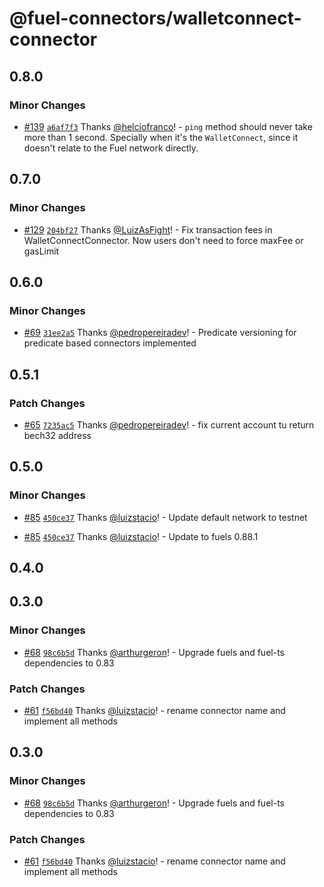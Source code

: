 # @fuel-connectors/walletconnect-connector

## 0.8.0

### Minor Changes

- [#139](https://github.com/FuelLabs/fuel-connectors/pull/139) [`a6af7f3`](https://github.com/FuelLabs/fuel-connectors/commit/a6af7f3417dddb571f54d80feb231e4ee088d3ec) Thanks [@helciofranco](https://github.com/helciofranco)! - `ping` method should never take more than 1 second.
  Specially when it's the `WalletConnect`, since it doesn't relate to the Fuel network directly.

## 0.7.0

### Minor Changes

- [#129](https://github.com/FuelLabs/fuel-connectors/pull/129) [`204bf27`](https://github.com/FuelLabs/fuel-connectors/commit/204bf2707d78c65f8e4ad0ecafa0a6d01b80a94c) Thanks [@LuizAsFight](https://github.com/LuizAsFight)! - Fix transaction fees in WalletConnectConnector. Now users don't need to force maxFee or gasLimit

## 0.6.0

### Minor Changes

- [#69](https://github.com/FuelLabs/fuel-connectors/pull/69) [`31ee2a5`](https://github.com/FuelLabs/fuel-connectors/commit/31ee2a551100bf9c3113d6397d95ac1b5646f4b3) Thanks [@pedropereiradev](https://github.com/pedropereiradev)! - Predicate versioning for predicate based connectors implemented

## 0.5.1

### Patch Changes

- [#65](https://github.com/FuelLabs/fuel-connectors/pull/65) [`7235ac5`](https://github.com/FuelLabs/fuel-connectors/commit/7235ac59077492f9fd3c34a91c52ae7b42ac6ad9) Thanks [@pedropereiradev](https://github.com/pedropereiradev)! - fix current account tu return bech32 address

## 0.5.0

### Minor Changes

- [#85](https://github.com/FuelLabs/fuel-connectors/pull/85) [`450ce37`](https://github.com/FuelLabs/fuel-connectors/commit/450ce37769592e611eaddd6af38b0030dc57cdb3) Thanks [@luizstacio](https://github.com/luizstacio)! - Update default network to testnet

- [#85](https://github.com/FuelLabs/fuel-connectors/pull/85) [`450ce37`](https://github.com/FuelLabs/fuel-connectors/commit/450ce37769592e611eaddd6af38b0030dc57cdb3) Thanks [@luizstacio](https://github.com/luizstacio)! - Update to fuels 0.88.1

## 0.4.0

## 0.3.0

### Minor Changes

- [#68](https://github.com/FuelLabs/fuel-connectors/pull/68) [`98c6b5d`](https://github.com/FuelLabs/fuel-connectors/commit/98c6b5d366128d763d601896a7b3b7d594ea6886) Thanks [@arthurgeron](https://github.com/arthurgeron)! - Upgrade fuels and fuel-ts dependencies to 0.83

### Patch Changes

- [#61](https://github.com/FuelLabs/fuel-connectors/pull/61) [`f56bd40`](https://github.com/FuelLabs/fuel-connectors/commit/f56bd40203d8ed3eac70086b773260cd2adc1bdb) Thanks [@luizstacio](https://github.com/luizstacio)! - rename connector name and implement all methods

## 0.3.0

### Minor Changes

- [#68](https://github.com/FuelLabs/fuel-connectors/pull/68) [`98c6b5d`](https://github.com/FuelLabs/fuel-connectors/commit/98c6b5d366128d763d601896a7b3b7d594ea6886) Thanks [@arthurgeron](https://github.com/arthurgeron)! - Upgrade fuels and fuel-ts dependencies to 0.83

### Patch Changes

- [#61](https://github.com/FuelLabs/fuel-connectors/pull/61) [`f56bd40`](https://github.com/FuelLabs/fuel-connectors/commit/f56bd40203d8ed3eac70086b773260cd2adc1bdb) Thanks [@luizstacio](https://github.com/luizstacio)! - rename connector name and implement all methods
